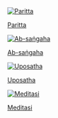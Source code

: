 <div class="image-nav-container">
  <div class="image-nav-item">
    <a href="/paritta/">
      <img src="/assets/images/paritta-icon.png" alt="Paritta">
      <p>Paritta</p>
    </a>
  </div>
  <div class="image-nav-item">
    <a href="/ab-sangaha/">
      <img src="/assets/images/ab-sangaha-icon.png" alt="Ab-saṅgaha">
      <p>Ab-saṅgaha</p>
    </a>
  </div>
  <div class="image-nav-item">
    <a href="/uposatha/">
      <img src="/assets/images/uposatha-icon.png" alt="Uposatha">
      <p>Uposatha</p>
    </a>
  </div>
  <div class="image-nav-item">
    <a href="/meditasi/">
      <img src="/assets/images/meditasi-icon.png" alt="Meditasi">
      <p>Meditasi</p>
    </a>
  </div>
</div>
